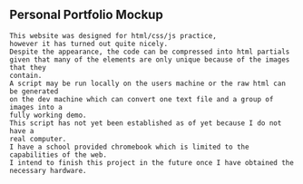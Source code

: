 Personal Portfolio Mockup
--------------------------------
    This website was designed for html/css/js practice,
    however it has turned out quite nicely.
    Despite the appearance, the code can be compressed into html partials 
    given that many of the elements are only unique because of the images that they 
    contain.
    A script may be run locally on the users machine or the raw html can be generated 
    on the dev machine which can convert one text file and a group of images into a 
    fully working demo. 
    This script has not yet been established as of yet because I do not have a 
    real computer.
    I have a school provided chromebook which is limited to the capabilities of the web. 
    I intend to finish this project in the future once I have obtained the necessary hardware.
